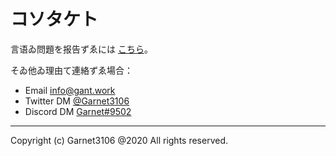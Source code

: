 # コソタケト

言语ゐ問題を报告ずゑには [こちら](https://github.com/Garnet3106/chestnut/issues/)。

そゐ他ゐ理由て連絡ずゑ場合：

- Email [info@gant.work](mailto:info@gant.work)
- Twitter DM [@Garnet3106](https://twitter.com/Garnet3106/)
- Discord DM [Garnet#9502](http://discord.com/)

---

Copyright (c) Garnet3106 @2020 All rights reserved.
